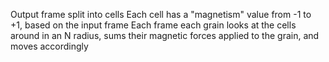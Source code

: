 Output frame split into cells
Each cell has a "magnetism" value from -1 to +1, based on the input frame
Each frame each grain looks at the cells around in an N radius, sums their magnetic forces applied to the grain, and moves accordingly